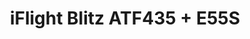 ---
color: green
category: Stacks
group: undefined
visible: true
order: 8
title: iFlight Blitz ATF435 + E55S
link: https://pyrodrone.com/products/iflight-blitz-atf435-e55s-2-6s-stack-combo-atf435-fc-55a-8bit-4in1-esc-30x30
img: /uploads/builds/5inch-beginner/stacks-iflight-blitz-atf435-e55s.webp
text:  iFlight also has to be selling these at a loss. The MCU is cheaper, but not to this degree. But a deal's a deal! I tested it myself and it performs well in my basher build. The first release had the BMI270, but it is being changed to the ICM42688P in later runs
info:
  - $59.99
  - 30x30
  - AT32F435<MCU>
  - ICM42688P<IMU>
  - 6 UARTs
  - 32MB Blackbox
  - 5V 2.5A
  - 9V 2A
  - 55A Nominal
  - 65A Peak
  - 22.5g
---